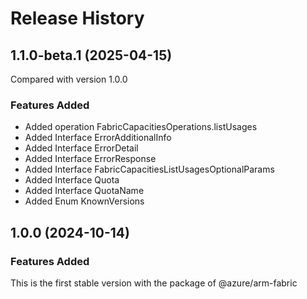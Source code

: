 # Release History
    
## 1.1.0-beta.1 (2025-04-15)
Compared with version 1.0.0
    
### Features Added

  - Added operation FabricCapacitiesOperations.listUsages
  - Added Interface ErrorAdditionalInfo
  - Added Interface ErrorDetail
  - Added Interface ErrorResponse
  - Added Interface FabricCapacitiesListUsagesOptionalParams
  - Added Interface Quota
  - Added Interface QuotaName
  - Added Enum KnownVersions
    
    
## 1.0.0 (2024-10-14)

### Features Added

This is the first stable version with the package of @azure/arm-fabric
